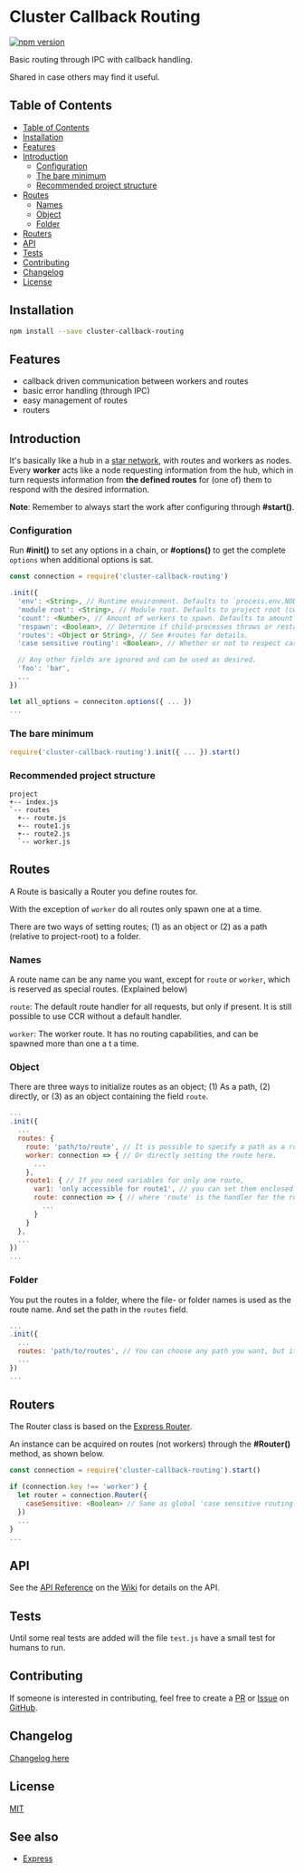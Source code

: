 # Cluster Callback Routing
[![npm version](https://img.shields.io/npm/v/cluster-callback-routing.svg?style=flat)](https://www.npmjs.com/package/cluster-callback-routing)

Basic routing through IPC with callback handling.

Shared in case others may find it useful.

## Table of Contents

<!-- TOC depthFrom:2 depthTo:6 withLinks:1 updateOnSave:1 orderedList:0 -->

- [Table of Contents](#table-of-contents)
- [Installation](#installation)
- [Features](#features)
- [Introduction](#introduction)
	- [Configuration](#configuration)
	- [The bare minimum](#the-bare-minimum)
	- [Recommended project structure](#recommended-project-structure)
- [Routes](#routes)
	- [Names](#names)
	- [Object](#object)
	- [Folder](#folder)
- [Routers](#routers)
- [API](#api)
- [Tests](#tests)
- [Contributing](#contributing)
- [Changelog](#changelog)
- [License](#license)

<!-- /TOC -->

## Installation
```sh
npm install --save cluster-callback-routing
```

## Features
-   callback driven communication between workers and routes
-   basic error handling (through IPC)
-   easy management of routes
-   routers

## Introduction
It's basically like a hub in a [star network](https://en.wikipedia.org/wiki/Star_network), with routes and workers as nodes. Every __worker__ acts like a node requesting information from the hub, which in turn requests information from __the defined routes__ for (one of) them to respond with the desired information.

__Note__: Remember to always start the work after configuring through __#start()__.

### Configuration
Run __#init()__ to set any options in a chain, or __#options()__ to get the complete `options` when additional options is sat.

```js
const connection = require('cluster-callback-routing')

.init({
  'env': <String>, // Runtime environment. Defaults to `process.env.NODE_ENV` if set or 'development'.
  'module root': <String>, // Module root. Defaults to project root (cwd).
  'count': <Number>, // Amount of workers to spawn. Defaults to amount of CPU-cores on system.
  'respawn': <Boolean>, // Determine if child-processes throws or restarts on error. Defaults to true.
  'routes': <Object or String>, // See #routes for details.
  'case sensitive routing': <Boolean>, // Whether or not to respect case sensitivity while routing. Does not apply to route names.

  // Any other fields are ignored and can be used as desired.
  'foo': 'bar',
  ...
})

let all_options = conneciton.options({ ... })
...
```

### The bare minimum
```js
require('cluster-callback-routing').init({ ... }).start()
```

### Recommended project structure
```
project
+-- index.js
`-- routes
  +-- route.js
  +-- route1.js
  +-- route2.js
  `-- worker.js
```

## Routes
A Route is basically a Router you define routes for.

With the exception of `worker` do all routes only spawn one at a time.

There are two ways of setting routes; (1) as an object or (2) as a path (relative to project-root) to a folder.

### Names
A route name can be any name you want, except for `route` or `worker`, which is reserved as special routes. (Explained below)

`route`: The default route handler for all requests, but only if present. It is still possible to use CCR without a default handler.

`worker`: The worker route. It has no routing capabilities, and can be spawned more than one a t a time.

### Object
There are three ways to initialize routes as an object; (1) As a path, (2) directly, or (3) as an object containing the field `route`.

```js
...
.init({
  ...
  routes: {
    route: 'path/to/route', // It is possible to specify a path as a route.
    worker: connection => { // Or directly setting the route here.
      ...
    },
    route1: { // If you need variables for only one route,
      var1: 'only accessible for route1', // you can set them enclosed in an object,
      route: connection => { // where 'route' is the handler for the route.
      	...
      }
    }
  },
  ...
})
...
```

### Folder
You put the routes in a folder, where the file- or folder names is used as the route name. And set the path in the `routes` field.

```js
...
.init({
  ...
  routes: 'path/to/routes', // You can choose any path you want, but it must lead to a folder.
  ...
})
...
```

## Routers
The Router class is based on the [Express Router](https://github.com/expressjs/express/tree/master/lib/router).

An instance can be acquired on routes (not workers) through the __#Router()__ method, as shown below.
```js
const connection = require('cluster-callback-routing').start()

if (connection.key !== 'worker') {
  let router = connection.Router({
    caseSensitive: <Boolean> // Same as global 'case sensitive routing' or sat here.
  })
  ...
}
...
```

## API
See the [API Reference](https://github.com/revam/cluster-callback-routing/wiki/API-Reference)  on the [Wiki](https://github.com/revam/cluster-callback-routing/wiki) for details on the API.

## Tests
Until some real tests are added will the file `test.js` have a small test for humans to run.

## Contributing
If someone is interested in contributing, feel free to create a [PR](https://github.com/revam/cluster-callback-routing/pulls) or [Issue](https://github.com/revam/cluster-callback-routing/issues) on [GitHub](https://github.com/revam/cluster-callback-routing).

## Changelog
[Changelog here](./CHANGES.md)

## License
[MIT](./LICENSE)

## See also
-   [Express](https://github.com/expressjs/express)
